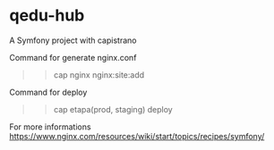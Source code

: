 qedu-hub
========

A Symfony project with capistrano

Command for generate nginx.conf

>> cap nginx nginx:site:add

Command for deploy
>> cap etapa(prod, staging) deploy

For more informations
https://www.nginx.com/resources/wiki/start/topics/recipes/symfony/
